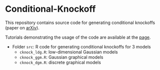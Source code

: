 # Conditional-Knockoff
This repository contains source code for generating conditional knockoffs (paper on [arXiv](https://arxiv.org/abs/1903.02806)).

Tutorials demonstrating the usage of the code are available at the [page](http://lucasjanson.fas.harvard.edu/code/ConditionalKnockoffs).

- Folder `src`: R code for generating conditional knockoffs for 3 models
  - `cknock_ldg.R`: low-dimensional Gaussian models
  - `cknock_ggm.R`: Gaussian graphical models
  - `cknock_dgm.R`: discrete graphical models


